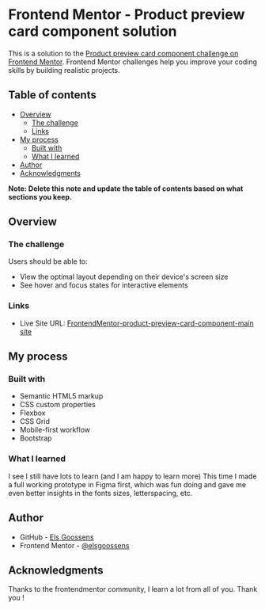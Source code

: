 # Frontend Mentor - Product preview card component solution

This is a solution to the [Product preview card component challenge on Frontend Mentor](https://www.frontendmentor.io/challenges/product-preview-card-component-GO7UmttRfa). Frontend Mentor challenges help you improve your coding skills by building realistic projects. 

## Table of contents

- [Overview](#overview)
  - [The challenge](#the-challenge)
  - [Links](#links)
- [My process](#my-process)
  - [Built with](#built-with)
  - [What I learned](#what-i-learned)
- [Author](#author)
- [Acknowledgments](#acknowledgments)

**Note: Delete this note and update the table of contents based on what sections you keep.**

## Overview

### The challenge

Users should be able to:

- View the optimal layout depending on their device's screen size
- See hover and focus states for interactive elements

### Links

- Live Site URL: [FrontendMentor-product-preview-card-component-main site](https://elsgoossens.github.io/FrontendMentor-product-preview-card-component-main/)

## My process

### Built with

- Semantic HTML5 markup
- CSS custom properties
- Flexbox
- CSS Grid
- Mobile-first workflow
- Bootstrap

### What I learned

I see I still have lots to learn (and I am happy to learn more)
This time I made a full working prototype in Figma first, which was fun doing and gave me even better insights in the fonts sizes, letterspacing, etc.

## Author

- GitHub - [Els Goossens](https://github.com/elsgoossens)
- Frontend Mentor - [@elsgoossens](https://www.frontendmentor.io/profile/elsgoossens)

## Acknowledgments

Thanks to the frontendmentor community, I learn a lot from all of you. Thank you !